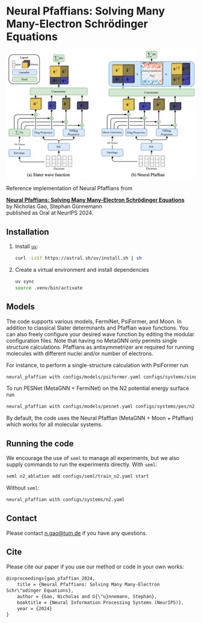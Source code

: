 # Neural Pfaffians: Solving Many Many-Electron Schrödinger Equations

![Title](figures/title.png)

Reference implementation of Neural Pfaffians from <be>

<b>[Neural Pfaffians: Solving Many Many-Electron Schrödinger Equations](https://arxiv.org/abs/2405.14762)</b><br>
by Nicholas Gao, Stephan Günnemann<br/>
published as Oral at NeurIPS 2024.

## Installation
1. Install [`uv`](https://docs.astral.sh/uv/):
    ```bash
    curl -LsSf https://astral.sh/uv/install.sh | sh
    ```
2. Create a virtual environment and install dependencies
    ```sh
    uv sync
    source .venv/bin/activate
    ```

## Models
The code supports various models, FermiNet, PsiFormer, and Moon. In addition to classical Slater determinants and Pfaffian wave functions.
You can also freely configure your desired wave function by editing the modular configuration files.
Note that having no MetaGNN only permits single structure calculations.
Pfaffians as antisymmetrizer are required for running molecules with different nuclei and/or number of electrons.

For instance, to perform a single-structure calculation with PsiFormer run
```sh
neural_pfaffian with configs/models/psiformer.yaml configs/systems/single/lih.yaml
```
To run PESNet (MetaGNN + FermiNet) on the N2 potential energy surface run
```sh
neural_pfaffian with configs/models/pesnet.yaml configs/systems/pes/n2.yaml
```
By default, the code uses the Neural Pfaffian (MetaGNN + Moon + Pfaffian) which works for all molecular systems.

## Running the code
We encourage the use of `seml` to manage all experiments, but we also supply commands to run the experiments directly.
With `seml`:
```bash
seml n2_ablation add configs/seml/train_n2.yaml start
```
Without `seml`:
```bash
neural_pfaffian with configs/systems/n2.yaml
```

## Contact
Please contact [n.gao@tum.de](mailto:n.gao@tum.de) if you have any questions.

## Cite
Please cite our paper if you use our method or code in your own works:
```
@inproceedings{gao_pfaffian_2024,
    title = {Neural Pfaffians: Solving Many Many-Electron Schr\"odinger Equations},
    author = {Gao, Nicholas and G{\"u}nnemann, Stephan},
    booktitle = {Neural Information Processing Systems (NeurIPS)},
    year = {2024}
}
```